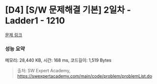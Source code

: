 # [D4] [S/W 문제해결 기본] 2일차 - Ladder1 - 1210 

[문제 링크](https://swexpertacademy.com/main/code/problem/problemDetail.do?contestProbId=AV14ABYKADACFAYh) 

### 성능 요약

메모리: 28,440 KB, 시간: 168 ms, 코드길이: 1,519 Bytes



> 출처: SW Expert Academy, https://swexpertacademy.com/main/code/problem/problemList.do